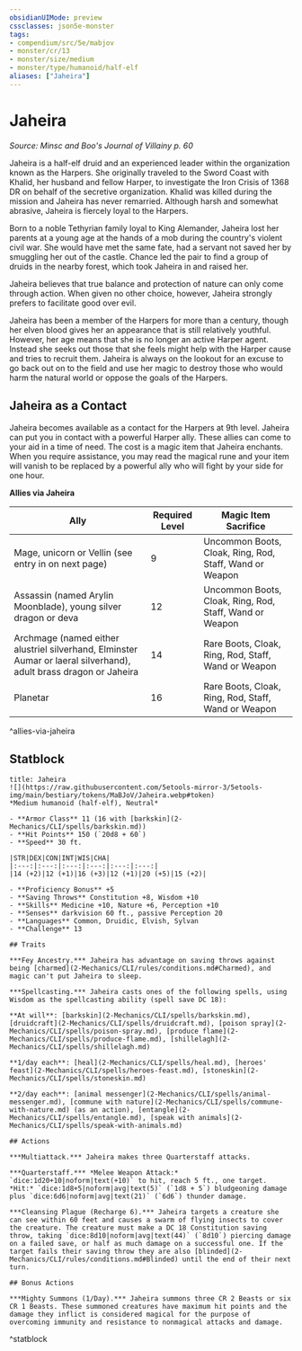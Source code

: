 ```yaml
---
obsidianUIMode: preview
cssclasses: json5e-monster
tags:
- compendium/src/5e/mabjov
- monster/cr/13
- monster/size/medium
- monster/type/humanoid/half-elf
aliases: ["Jaheira"]
---
```

# Jaheira
*Source: Minsc and Boo's Journal of Villainy p. 60*  

Jaheira is a half-elf druid and an experienced leader within the organization known as the Harpers. She originally traveled to the Sword Coast with Khalid, her husband and fellow Harper, to investigate the Iron Crisis of 1368 DR on behalf of the secretive organization. Khalid was killed during the mission and Jaheira has never remarried. Although harsh and somewhat abrasive, Jaheira is fiercely loyal to the Harpers.

Born to a noble Tethyrian family loyal to King Alemander, Jaheira lost her parents at a young age at the hands of a mob during the country's violent civil war. She would have met the same fate, had a servant not saved her by smuggling her out of the castle. Chance led the pair to find a group of druids in the nearby forest, which took Jaheira in and raised her.

Jaheira believes that true balance and protection of nature can only come through action. When given no other choice, however, Jaheira strongly prefers to facilitate good over evil.

Jaheira has been a member of the Harpers for more than a century, though her elven blood gives her an appearance that is still relatively youthful. However, her age means that she is no longer an active Harper agent. Instead she seeks out those that she feels might help with the Harper cause and tries to recruit them. Jaheira is always on the lookout for an excuse to go back out on to the field and use her magic to destroy those who would harm the natural world or oppose the goals of the Harpers.

## Jaheira as a Contact

Jaheira becomes available as a contact for the Harpers at 9th level. Jaheira can put you in contact with a powerful Harper ally. These allies can come to your aid in a time of need. The cost is a magic item that Jaheira enchants. When you require assistance, you may read the magical rune and your item will vanish to be replaced by a powerful ally who will fight by your side for one hour.

**Allies via Jaheira**

| Ally | Required Level | Magic Item Sacrifice |
|------|----------------|----------------------|
| Mage, unicorn or Vellin (see entry in on next page) | 9 | Uncommon Boots, Cloak, Ring, Rod, Staff, Wand or Weapon |
| Assassin (named Arylin Moonblade), young silver dragon or deva | 12 | Uncommon Boots, Cloak, Ring, Rod, Staff, Wand or Weapon |
| Archmage (named either alustriel silverhand, Elminster Aumar or laeral silverhand), adult brass dragon or Jaheira | 14 | Rare Boots, Cloak, Ring, Rod, Staff, Wand or Weapon |
| Planetar | 16 | Rare Boots, Cloak, Ring, Rod, Staff, Wand or Weapon |
^allies-via-jaheira

## Statblock

```ad-statblock
title: Jaheira
![](https://raw.githubusercontent.com/5etools-mirror-3/5etools-img/main/bestiary/tokens/MaBJoV/Jaheira.webp#token)
*Medium humanoid (half-elf), Neutral*

- **Armor Class** 11 (16 with [barkskin](2-Mechanics/CLI/spells/barkskin.md))
- **Hit Points** 150 (`20d8 + 60`)
- **Speed** 30 ft.

|STR|DEX|CON|INT|WIS|CHA|
|:---:|:---:|:---:|:---:|:---:|:---:|
|14 (+2)|12 (+1)|16 (+3)|12 (+1)|20 (+5)|15 (+2)|

- **Proficiency Bonus** +5
- **Saving Throws** Constitution +8, Wisdom +10
- **Skills** Medicine +10, Nature +6, Perception +10
- **Senses** darkvision 60 ft., passive Perception 20
- **Languages** Common, Druidic, Elvish, Sylvan
- **Challenge** 13

## Traits

***Fey Ancestry.*** Jaheira has advantage on saving throws against being [charmed](2-Mechanics/CLI/rules/conditions.md#Charmed), and magic can't put Jaheira to sleep.

***Spellcasting.*** Jaheira casts ones of the following spells, using Wisdom as the spellcasting ability (spell save DC 18):

**At will**: [barkskin](2-Mechanics/CLI/spells/barkskin.md), [druidcraft](2-Mechanics/CLI/spells/druidcraft.md), [poison spray](2-Mechanics/CLI/spells/poison-spray.md), [produce flame](2-Mechanics/CLI/spells/produce-flame.md), [shillelagh](2-Mechanics/CLI/spells/shillelagh.md)

**1/day each**: [heal](2-Mechanics/CLI/spells/heal.md), [heroes' feast](2-Mechanics/CLI/spells/heroes-feast.md), [stoneskin](2-Mechanics/CLI/spells/stoneskin.md)

**2/day each**: [animal messenger](2-Mechanics/CLI/spells/animal-messenger.md), [commune with nature](2-Mechanics/CLI/spells/commune-with-nature.md) (as an action), [entangle](2-Mechanics/CLI/spells/entangle.md), [speak with animals](2-Mechanics/CLI/spells/speak-with-animals.md)

## Actions

***Multiattack.*** Jaheira makes three Quarterstaff attacks.

***Quarterstaff.*** *Melee Weapon Attack:* `dice:1d20+10|noform|text(+10)` to hit, reach 5 ft., one target. *Hit:* `dice:1d8+5|noform|avg|text(5)` (`1d8 + 5`) bludgeoning damage plus `dice:6d6|noform|avg|text(21)` (`6d6`) thunder damage.

***Cleansing Plague (Recharge 6).*** Jaheira targets a creature she can see within 60 feet and causes a swarm of flying insects to cover the creature. The creature must make a DC 18 Constitution saving throw, taking `dice:8d10|noform|avg|text(44)` (`8d10`) piercing damage on a failed save, or half as much damage on a successful one. If the target fails their saving throw they are also [blinded](2-Mechanics/CLI/rules/conditions.md#Blinded) until the end of their next turn.

## Bonus Actions

***Mighty Summons (1/Day).*** Jaheira summons three CR 2 Beasts or six CR 1 Beasts. These summoned creatures have maximum hit points and the damage they inflict is considered magical for the purpose of overcoming immunity and resistance to nonmagical attacks and damage.
```
^statblock